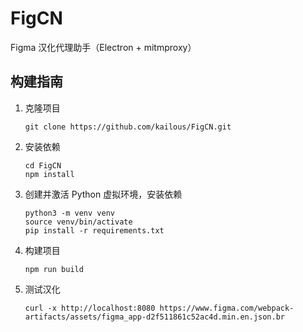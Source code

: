 # FigCN

Figma 汉化代理助手（Electron + mitmproxy）

## 构建指南
1. 克隆项目
   ```
   git clone https://github.com/kailous/FigCN.git
   ```
2. 安装依赖
   ```
   cd FigCN
   npm install
   ```
3. 创建并激活 Python 虚拟环境，安装依赖
   ```
   python3 -m venv venv
   source venv/bin/activate
   pip install -r requirements.txt
   ```
4. 构建项目
   ```
   npm run build
   ```

5. 测试汉化
   ```
   curl -x http://localhost:8080 https://www.figma.com/webpack-artifacts/assets/figma_app-d2f511861c52ac4d.min.en.json.br

   ```